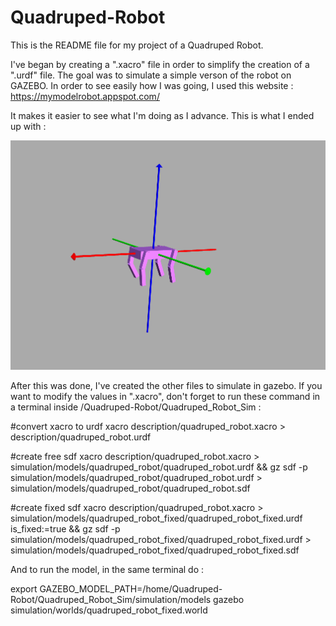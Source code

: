 # Quadruped-Robot

This is the README file for my project of a Quadruped Robot.
 
 
I've began by creating a ".xacro" file in order to simplify the creation of a ".urdf" file. The goal was to simulate a simple verson of the robot on GAZEBO. In order to see easily how I was going, I used this website : https://mymodelrobot.appspot.com/
 
It makes it easier to see what I'm doing as I advance. This is what I ended up with :
 
 
![1st conception](https://github.com/louislelay/Quadruped-Robot/blob/main/Images/URDF.png)

After this was done, I've created the other files to simulate in gazebo. If you want to modify the values in ".xacro", don't forget to run these command in a terminal inside /Quadruped-Robot/Quadruped_Robot_Sim :

#convert xacro to urdf
xacro description/quadruped_robot.xacro > description/quadruped_robot.urdf


#create free sdf
xacro description/quadruped_robot.xacro > simulation/models/quadruped_robot/quadruped_robot.urdf && gz sdf -p simulation/models/quadruped_robot/quadruped_robot.urdf > simulation/models/quadruped_robot/quadruped_robot.sdf

#create fixed sdf
xacro description/quadruped_robot.xacro > simulation/models/quadruped_robot_fixed/quadruped_robot_fixed.urdf is_fixed:=true && gz sdf -p simulation/models/quadruped_robot_fixed/quadruped_robot_fixed.urdf > simulation/models/quadruped_robot_fixed/quadruped_robot_fixed.sdf

And to run the model, in the same terminal do : 

export GAZEBO_MODEL_PATH=/home/Quadruped-Robot/Quadruped_Robot_Sim/simulation/models
gazebo simulation/worlds/quadruped_robot_fixed.world

